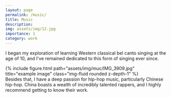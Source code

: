 ```yaml
---
layout: page
permalink: /music/
title: Music
description:
img: assets/img/12.jpg
importance: 1
category: work
---
```



I began my exploration of learning Western classical bel canto singing at the age of 10, and I've remained dedicated to this form of singing ever since.


<div class="row">
    <div class="col-sm mt-3 mt-md-0">
        {% include figure.html path="assets/img/muc/IMG_3909.jpg" title="example image" class="img-fluid rounded z-depth-1" %}
    </div>
</div>
<div class="caption">
     
</div>
Besides that, I have a deep passion for hip-hop music, particularly Chinese hip-hop. China boasts a wealth of incredibly talented rappers, and I highly recommend getting to know their work.